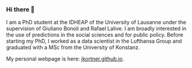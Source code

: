 ### Hi there 👋

I am a PhD student at the IDHEAP of the University of Lausanne under the supervision of Giuliano Bonoli and Rafael Lalive. I am broadly interested in the use of predictions in the social sciences and for public policy. Before starting my PhD, I worked as a data scientist in the Lufthansa Group and graduated with a MSc from the University of Konstanz.

My personal webpage is here: [jkortner.github.io](https://jkortner.github.io).

<!--
**jkortner/jkortner** is a ✨ _special_ ✨ repository because its `README.md` (this file) appears on your GitHub profile.

Here are some ideas to get you started:

- 🔭 I’m currently working on ...
- 🌱 I’m currently learning ...
- 👯 I’m looking to collaborate on ...
- 🤔 I’m looking for help with ...
- 💬 Ask me about ...
- 📫 How to reach me: ...
- 😄 Pronouns: ...
- ⚡ Fun fact: ...
-->
